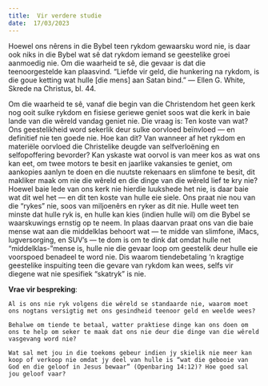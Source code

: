 ```yaml
---
title:  Vir verdere studie
date:  17/03/2023
---
```


Hoewel ons nêrens in die Bybel teen rykdom gewaarsku word nie, is daar ook niks in die Bybel wat sê dat rykdom iemand se geestelike groei aanmoedig nie. Om die waarheid te sê, die gevaar is dat die teenoorgestelde kan plaasvind. “Liefde vir geld, die hunkering na rykdom, is die goue ketting wat hulle [die mens] aan Satan bind.” — Ellen G. White, Skrede na Christus, bl. 44.

Om die waarheid te sê, vanaf die begin van die Christendom het geen kerk nog ooit sulke rykdom en fisiese geriewe geniet soos wat die kerk in baie lande van die wêreld vandag geniet nie.  Die vraag is: Ten koste van wat? Ons geestelikheid word sekerlik deur sulke oorvloed beïnvloed — en definitief nie ten goede nie.  Hoe kan dit? Van wanneer af het rykdom en materiële oorvloed die Christelike deugde van selfverloëning en selfopoffering bevorder? Kan yskaste wat oorvol is van meer kos as wat ons kan eet, om twee motors te besit en jaarlike vakansies te geniet, om aankopies aanlyn te doen en die nuutste rekenaars en slimfone te besit, dit makliker maak om nie die wêreld en die dinge van die wêreld lief te kry nie? Hoewel baie lede van ons kerk nie hierdie luukshede het nie, is daar baie wat dit wel het — en dit ten koste van hulle eie siele.  Ons praat nie nou van die “rykes” nie, soos van miljoenêrs en ryker as dit nie.  Hulle weet ten minste dat hulle ryk is, en hulle kan kies (indien hulle wil) om die Bybel se waarskuwings ernstig op te neem. In plaas daarvan praat ons van die baie mense wat aan die middelklas behoort wat — te midde van slimfone, iMacs, lugversorging, en SUV’s —  te dom is om te dink dat omdat hulle net “middelklas-”mense is, hulle nie die gevaar loop om geestelik deur hulle eie voorspoed benadeel te word nie.  Dis waarom tiendebetaling ‘n kragtige geestelike inspuiting teen die gevare van rykdom kan wees, selfs vir diegene wat nie spesifiek “skatryk” is nie.

**Vrae vir bespreking**:

`Al is ons nie ryk volgens die wêreld se standaarde nie, waarom moet ons nogtans versigtig met ons gesindheid teenoor geld en weelde wees?`

`Behalwe om tiende te betaal, watter praktiese dinge kan ons doen om ons te help om seker te maak dat ons nie deur die dinge van die wêreld vasgevang word nie?`

`Wat sal met jou in die toekoms gebeur indien jy skielik nie meer kan koop of verkoop nie omdat jy deel van hulle is “wat die gebooie van God en die geloof in Jesus bewaar” (Openbaring 14:12)? Hoe goed sal jou geloof vaar?`